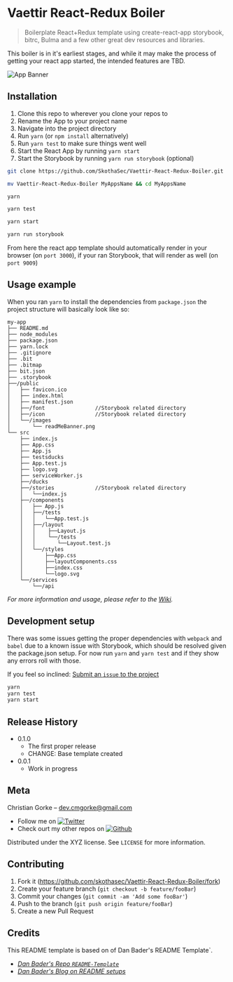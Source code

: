 # Vaettir React-Redux Boiler

> Boilerplate React+Redux template using create-react-app storybook, bitrc, Bulma and a few other great dev resources and libraries.

<!--- No npm or build status yet, future use
[![NPM Version][npm-image]][npm-url]
[![Build Status][travis-image]][travis-url]
[![Downloads Stats][npm-downloads]][npm-url]
--->

This boiler is in it's earliest stages, and while it may make the process of getting your react app started, the intended features are TBD.

![App Banner](public/readMeBanner.png)

## Installation

1. Clone this repo to wherever you clone your repos to
2. Rename the App to your project name
3. Navigate into the project directory
4. Run `yarn` (or `npm install` alternatively)
5. Run `yarn test` to make sure things went well
6. Start the React App by running `yarn start`
7. Start the Storybook by running `yarn run storybook` (optional)

```sh
git clone https://github.com/SkothaSec/Vaettir-React-Redux-Boiler.git

mv Vaettir-React-Redux-Boiler MyAppsName && cd MyAppsName

yarn

yarn test

yarn start

yarn run storybook
```

From here the react app template should automatically render in your browser (on `port 3000`), if your ran Storybook, that will render as well (on `port 9009`)

## Usage example

When you ran `yarn` to install the dependencies from `package.json` the project structure will basically look like so:

```
my-app
├── README.md
├── node_modules
├── package.json
├── yarn.lock
├── .gitignore
├── .bit
├── .bitmap
├── bit.json
├── .storybook
├──/public
│   ├── favicon.ico
│   ├── index.html
│   ├── manifest.json
│   ├──/font                //Storybook related directory
│   ├──/icon                //Storybook related directory
│   └──/images
│       └── readMeBanner.png
└── src
    ├── index.js
    ├── App.css
    ├── App.js
    ├── testsducks
    ├── App.test.js
    ├── logo.svg
    ├── serviceWorker.js
    ├──/ducks
    ├──/stories             //Storybook related directory
    │   └──index.js
    ├──/components
    │   ├── App.js
    │   ├──/tests
    │   │   └──App.test.js
    │   ├──/layout
    │   │    ├──Layout.js
    │   │    └──/tests
    │   │       └──Layout.test.js
    │   └──/styles
    │       ├──App.css
    │       ├──layoutComponents.css
    │       ├──index.css
    │       └──logo.svg
    └──/services
        └──/api
```

_For more information and usage, please refer to the [Wiki][wiki]._

## Development setup

There was some issues getting the proper dependencies with `webpack` and `babel` due to a known issue with Storybook, which should be resolved given the package.json setup. For now run `yarn` and `yarn test` and if they show any errors roll with those.

If you feel so inclined: [Submit an `issue` to the project](https://github.com/SkothaSec/dev_tools_manager/issues/new)

```sh
yarn
yarn test
yarn start
```

## Release History

-   0.1.0
    -   The first proper release
    -   CHANGE: Base template created
-   0.0.1
    -   Work in progress

## Meta

Christian Gorke – dev.cmgorke@gmail.com

- Follow me on [![Twitter][twitter-icon]][twitter-link]
- Check ourt my other repos on [![Github][github-icon]][github-link] 

Distributed under the XYZ license. See `LICENSE` for more information.

## Contributing

1. Fork it (<https://github.com/skothasec/Vaettir-React-Redux-Boiler/fork>)
2. Create your feature branch (`git checkout -b feature/fooBar`)
3. Commit your changes (`git commit -am 'Add some fooBar'`)
4. Push to the branch (`git push origin feature/fooBar`)
5. Create a new Pull Request

## Credits

This README template is based on of  Dan Bader's README Template`.

- [*Dan Bader's Repo `README-Template`*](https://github.com/dbader/readme-template)
- [*Dan Bader's Blog on README setups*]( https://dbader.org/blog/write-a-great-readme-for-your-github-project)

<!-- Markdown link & img dfn's -->

[npm-image]: https://img.shields.io/npm/v/datadog-metrics.svg?style=flat-square
[npm-url]: https://npmjs.org/package/datadog-metrics
[npm-downloads]: https://img.shields.io/npm/dm/datadog-metrics.svg?style=flat-square
[travis-image]: https://img.shields.io/travis/dbader/node-datadog-metrics/master.svg?style=flat-square
[travis-url]: https://travis-ci.org/dbader/node-datadog-metrics
[wiki]: https://github.com/yourname/yourproject/wiki
[github-link]: https://github.com/skothasec/
[github-icon]: http://i.imgur.com/0o48UoR.png
[twitter-icon]: http://i.imgur.com/tXSoThF.png
[twitter-link]: https://twitter.com/skothasec
